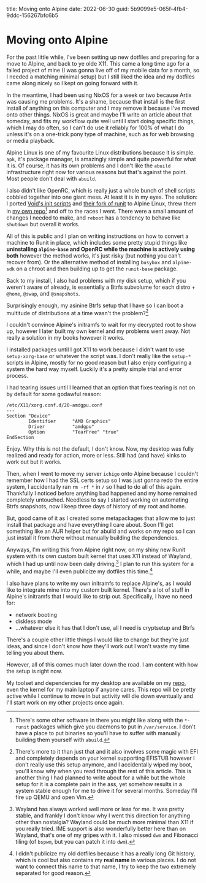 title: Moving onto Alpine
date: 2022-06-30
guid: 5b9099e5-065f-4fb4-9ddc-156267bfc6b5

# Moving onto Alpine

For the past little while, I've been setting up new dotfiles and preparing for a
move to Alpine, and back to ye olde X11.
This came a long time ago for a failed project of mine (I was gonna live off of
my mobile data for a month, so I needed a matching minimal setup) but I still
liked the idea and my dotfiles came along nicely so I kept on going forward with
it.

In the meantime, I had been using NixOS for a week or two because Artix was
causing me problems.
It's a shame, because that install is the first install of anything on this
computer and I may remove it because I've moved onto other things.
NixOS is great and maybe I'll write an article about that someday, and fits my
workflow quite well until I start doing specific things, which I may do often,
so I can't do use it reliably for 100% of what I do unless it's on a one-trick
pony type of machine, such as for web browsing or media playback.

Alpine Linux is one of my favourite Linux distributions because it is simple.
`apk`, it's package manager, is amazingly simple and quite powerful for what it
is.
Of course, it has its own problems and I don't like the `abuild` infrastructure
right now for various reasons but that's against the point.
Most people don't deal with `abuild`.

I also didn't like OpenRC, which is really just a whole bunch of shell scripts
cobbled together into one giant mess. At least it is in my eyes.
The solution: I ported
[Void's init scripts](https://github.com/KushBlazingJudah/alpine-runit) and
[their fork of runit](https://github.com/void-linux/runit) to Alpine Linux,
threw them in [my own repo](https://github.com/KushBlazingJudah/alpine-repo)[^1]
and off to the races I went.
There were a small amount of changes I needed to make, and `reboot` has a
tendency to behave like `shutdown` but overall it works.

All of this is public and I plan on writing instructions on how to convert a
machine to Runit in place, which includes some pretty stupid things like
**uninstalling `alpine-base` and OpenRC while the machine is actively using
both** however the method works, it's just risky (but nothing you can't recover
from).
Or the alternative method of installing `busybox` and `alpine-sdk` on a chroot
and then building up to get the `runit-base` package.

Back to my install, I also had problems with my disk setup, which if you weren't
aware of already, is essentially a Btrfs subvolume for each distro + `@home`,
`@swap`, and `@snapshots`.

Surprisingly enough, my asinine Btrfs setup that I have so I can boot a
multitude of distributions at a time wasn't the problem?[^2]

I couldn't convince Alpine's initramfs to wait for my decrypted root to show up,
however I later built my own kernel and my problems went away.
Not really a solution in my books however it works.

I installed packages until I got X11 to work because I didn't want to use
`setup-xorg-base` or whatever the script was.
I don't really like the `setup-*` scripts in Alpine, mostly for no good reason
but I also enjoy configuring a system the hard way myself.
Luckily it's a pretty simple trial and error process.

I had tearing issues until I learned that an option that fixes tearing is not on
by default for some godawful reason:

```
/etc/X11/xorg.conf.d/20-amdgpu.conf
---
Section "Device"
        Identifier      "AMD Graphics"
        Driver          "amdgpu"
        Option          "TearFree" "true"
EndSection
```

Enjoy.
Why this is not the default, I don't know.
Now, my desktop was fully realized and ready for action, more or less.
Still had (and have) kinks to work out but it works.

Then, when I went to move my server `ichigo` onto Alpine because I couldn't
remember how I had the SSL certs setup so I was just gonna redo the entire
system, I accidentally ran `rm -rf *` in `/` so I had to do all of this again.
Thankfully I noticed before anything bad happened and my home remained
completely untouched.
Needless to say I started working on automating Btrfs snapshots, now I keep
three days of history of my root and home.

But, good came of it as I created some metapackages that allow me to just
install that package and have everything I care about.
Soon I'll get something like an AUR helper but for abuild and works on my repo
so I can just install it from there without manually building the dependencies.

Anyways, I'm writing this from Alpine right now, on my shiny new Runit system
with its own custom built kernel that uses X11 instead of Wayland, which I had
up until now been daily driving.[^3]
I plan to run this system for a while, and maybe I'll even publicize my dotfiles
this time.[^4]

I also have plans to write my own initramfs to replace Alpine's, as I would like
to integrate mine into my custom built kernel.
There's a lot of stuff in Alpine's initramfs that I would like to strip out.
Specifically, I have no need for:

- network booting
- diskless mode
- ...whatever else it has that I don't use, all I need is cryptsetup and Btrfs

There's a couple other little things I would like to change but they're just
ideas, and since I don't know how they'll work out I won't waste my time telling
you about them.

However, all of this comes much later down the road.
I am content with how the setup is right now.

My toolset and dependencies for my desktop are available on my
[repo](https://github.com/KushBlazingJudah/alpine-repo), even the kernel for my
main laptop if anyone cares.
This repo will be pretty active while I continue to move in but activity will
die down eventually and I'll start work on my other projects once again.

[^1]: There's some other software in there you might like along with the
  `*-runit` packages which give you daemons to put in `/var/service`.
  I don't have a place to put binaries so you'll have to suffer with manually
  building them yourself with `abuild`.

[^2]: There's more to it than just that and it also involves some magic with
  EFI and completely depends on your kernel supporting EFISTUB however I don't
  really use this setup anymore, and I accidentally wiped my boot, you'll know
  why when you read through the rest of this article.
  This is another thing I had planned to write about for a while but the whole
  setup for it is a complete pain in the ass, yet somehow results in a system
  stable enough for me to drive it for several months.
  Someday I'll fire up QEMU and open Vim.

[^3]: Wayland has always worked well more or less for me. It was pretty stable,
  and frankly I don't know why I went this direction for anything other than
  nostalgia? Wayland could be much more minimal than X11 if you really tried.
  IME support is also wonderfully better here than on Wayland, that's one of my
  gripes with it.
  I also missed `dwm` and Fibonacci tiling (of `bspwm`, but you can patch it
  into `dwm`).

[^4]: I didn't publicize my old dotfiles because it has a really long Git
  history, which is cool but also contains my **real name** in various places.
  I do not want to connect this name to that name, I try to keep the two
  extremely separated for good reason.
